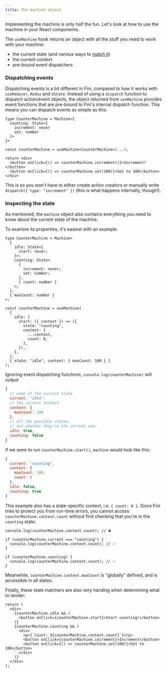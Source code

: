 ```yaml
---
title: The machine object
---
```


Implementing the machine is only half the fun. Let's look at how to use the machine in your React components.

The `useMachine` hook returns an object with all the stuff you need to work with your machine:

- the current state (and various ways to [match it](#inspecting-the-state))
- the current context
- pre-bound event dispatchers

### Dispatching events

Dispatching events is a bit different in Fini, compared to how it works with `useReducer`, `Redux` and `XState`. Instead of using a `dispatch` function to dispatch action/event objects, the object returned from `useMachine` provides event functions that are pre-bound to Fini's internal dispatch function. This means you can dispatch events as simple as this:

```tsx
type CounterMachine = Machine<{
  counting: State<{
    increment: never
    set: number
  }>
}>

const counterMachine = useMachine<CounterMachine>(...);

return <div>
  <button onClick={() => counterMachine.increment()}>Increment!</button>
  <button onClick={() => counterMachine.set(100)}>Set to 100</button>
</div>
```

This is so you won't have to either create action creators or manually write `dispatch({ type: "increment" })` (this is what happens internally, though!).

### Inspecting the state

As mentioned, the `machine` object also contains everything you need to know about the current state of the machine.

To examine its properties, it's easiest with an example.

```tsx
type CounterMachine = Machine<
  {
    idle: State<{
      start: never;
    }>;
    counting: State<
      {
        increment: never;
        set: number;
      },
      { count: number }
    >;
  },
  { maxCount: number }
>;

const counterMachine = useMachine(
  {
    idle: {
      start: ({ context }) => ({
        state: "counting",
        context: {
          ...context,
          count: 0,
        },
      }),
    },
  },
  { state: "idle", context: { maxCount: 100 } }
);
```

Ignoring event dispatching functions, `console.log(counterMachine)` will output

```js
{
  // name of the current state
  current: "idle",
  // the current context
  context: {
    maxCount: 100
  },
  // all the possible states,
  // and whether they're the current one:
  idle: true,
  counting: false
}
```

If we were to run `counterMachine.start()`, `machine` would look like this:

```js
{
  current: "counting",
  context: {
    maxCount: 100,
    count: 0
  },
  idle: false,
  counting: true
}
```

This example also has a state-specific context, i.e. `{ count: 0 }`. Since Fini tries to protect you from run-time errors, you cannot access `counterMachine.context.count` without first checking that you're in the `counting` state:

```tsx
console.log(counterMachine.context.count); // ❌

if (counterMachine.current === "counting") {
  console.log(counterMachine.context.count); // ✅
}

if (counterMachine.counting) {
  console.log(counterMachine.context.count); // ✅
}
```

Meanwhile, `counterMachine.context.maxCount` is "globally" defined, and is accessible in all states.

Finally, these state matchers are also very handing when determining what to render:

```tsx
return (
  <div>
    {counterMachine.idle && (
      <button onClick={counterMachine.start}>Start counting!</button>
    )}
    {counterMachine.counting && (
      <div>
        <p>{`Count: ${counterMachine.context.count}`}</p>
        <button onClick={counterMachine.increment}>Increment</button>
        <button onClick={() => counterMachine.set(100)}>Set to 100</button>
      </div>
    )}
  </div>
);
```
